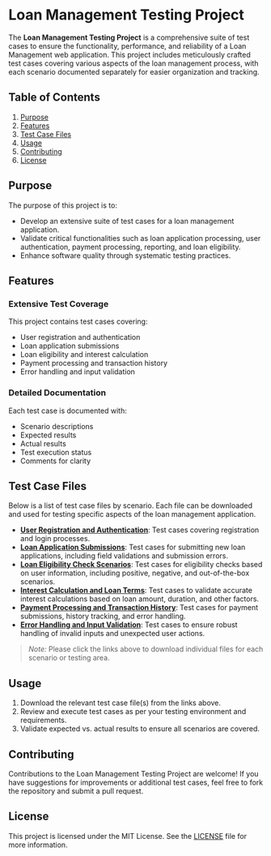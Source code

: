 # Loan Management Testing Project

The **Loan Management Testing Project** is a comprehensive suite of test cases to ensure the functionality, performance, and reliability of a Loan Management web application. This project includes meticulously crafted test cases covering various aspects of the loan management process, with each scenario documented separately for easier organization and tracking.

## Table of Contents
1. [Purpose](#purpose)
2. [Features](#features)
3. [Test Case Files](#test-case-files)
4. [Usage](#usage)
5. [Contributing](#contributing)
6. [License](#license)

## Purpose
The purpose of this project is to:
- Develop an extensive suite of test cases for a loan management application.
- Validate critical functionalities such as loan application processing, user authentication, payment processing, reporting, and loan eligibility.
- Enhance software quality through systematic testing practices.

## Features
### Extensive Test Coverage
This project contains test cases covering:
- User registration and authentication
- Loan application submissions
- Loan eligibility and interest calculation
- Payment processing and transaction history
- Error handling and input validation

### Detailed Documentation
Each test case is documented with:
- Scenario descriptions
- Expected results
- Actual results
- Test execution status
- Comments for clarity

## Test Case Files
Below is a list of test case files by scenario. Each file can be downloaded and used for testing specific aspects of the loan management application.

- **[User Registration and Authentication](#)**: Test cases covering registration and login processes.
- **[Loan Application Submissions](#)**: Test cases for submitting new loan applications, including field validations and submission errors.
- **[Loan Eligibility Check Scenarios](#)**: Test cases for eligibility checks based on user information, including positive, negative, and out-of-the-box scenarios.
- **[Interest Calculation and Loan Terms](#)**: Test cases to validate accurate interest calculations based on loan amount, duration, and other factors.
- **[Payment Processing and Transaction History](#)**: Test cases for payment submissions, history tracking, and error handling.
- **[Error Handling and Input Validation](#)**: Test cases to ensure robust handling of invalid inputs and unexpected user actions.

> *Note:* Please click the links above to download individual files for each scenario or testing area.

## Usage
1. Download the relevant test case file(s) from the links above.
2. Review and execute test cases as per your testing environment and requirements.
3. Validate expected vs. actual results to ensure all scenarios are covered.

## Contributing
Contributions to the Loan Management Testing Project are welcome! If you have suggestions for improvements or additional test cases, feel free to fork the repository and submit a pull request.

## License
This project is licensed under the MIT License. See the [LICENSE](LICENSE.md) file for more information.
